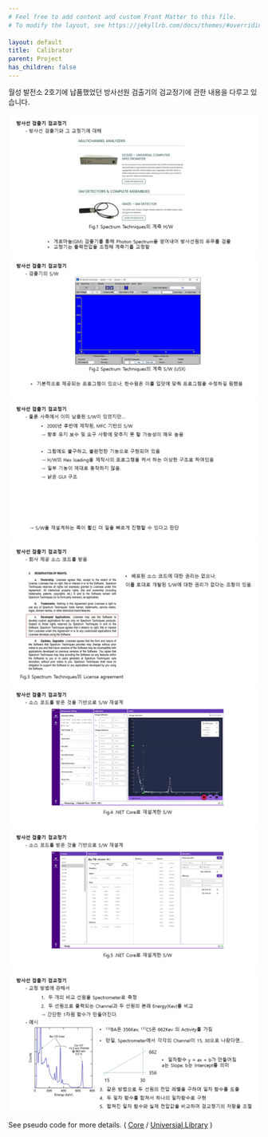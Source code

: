 ```yaml
---
# Feel free to add content and custom Front Matter to this file.
# To modify the layout, see https://jekyllrb.com/docs/themes/#overriding-theme-defaults

layout: default
title:  Calibrator
parent: Project
has_children: false
---
```

월성 발전소 2호기에 납품했었던 방사선원 검출기의 검교정기에 관한 내용을 다루고 있습니다.

<img src="Image/Slide1.JPG" alt="drawing"/>
<img src="Image/Slide2.JPG" alt="drawing"/>
<img src="Image/Slide3.JPG" alt="drawing"/>
<img src="Image/Slide4.JPG" alt="drawing"/>
<img src="Image/Slide5.JPG" alt="drawing"/>
<img src="Image/Slide6.JPG" alt="drawing"/>
<img src="Image/Slide7.JPG" alt="drawing"/>

See pseudo code for more details. ( [Core](https://github.com/HorieYuka/horieyuka.github.io/tree/MainRoot/Pages/Project/Calibrator/Psuedo) / [Universial Library](https://github.com/HorieYuka/Horibrary) )